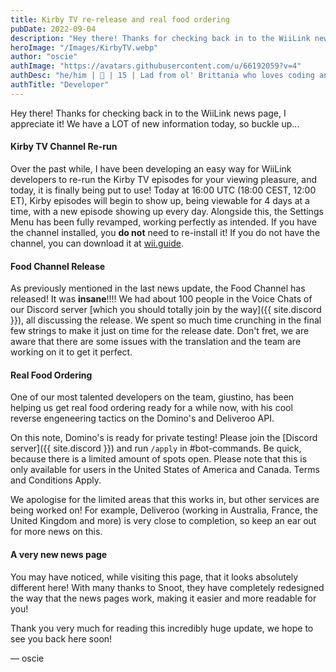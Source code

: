 ```yaml
---
title: Kirby TV re-release and real food ordering
pubDate: 2022-09-04
description: "Hey there! Thanks for checking back in to the WiiLink news page, I appreciate it! We have a LOT of new information today, so buckle up..."
heroImage: "/Images/KirbyTV.webp"
author: "oscie"
authImage: "https://avatars.githubusercontent.com/u/66192059?v=4"
authDesc: "he/him | 🏴󠁧󠁢󠁥󠁮󠁧󠁿 | 15 | Lad from ol' Brittania who loves coding and everything Splatoon related. May or may not own one too many squid plushies..."
authTitle: "Developer"
---
```


Hey there! Thanks for checking back in to the WiiLink news page, I appreciate it! We have a LOT of new information today, so buckle up...

#### Kirby TV Channel Re-run

Over the past while, I have been developing an easy way for WiiLink developers to re-run the Kirby TV episodes for your viewing pleasure, and today, it is finally being put to use! Today at 16:00 UTC (18:00 CEST, 12:00 ET), Kirby episodes will begin to show up, being viewable for 4 days at a time, with a new episode showing up every day. Alongside this, the Settings Menu has been fully revamped, working perfectly as intended. If you have the channel installed, you **do not** need to re-install it! If you do not have the channel, you can download it at [wii.guide](//wii.guide/kirby-tv).

#### Food Channel Release

As previously mentioned in the last news update, the Food Channel has released! It was **insane**!!!! We had about 100 people in the Voice Chats of our Discord server [which you should totally join by the way]({{ site.discord }}), all discussing the release. We spent so much time crunching in the final few strings to make it just on time for the release date. Don't fret, we are aware that there are some issues with the translation and the team are working on it to get it perfect.

#### Real Food Ordering

One of our most talented developers on the team, giustino, has been helping us get real food ordering ready for a while now, with his cool reverse engeneering tactics on the Domino's and Deliveroo API.

On this note, Domino's is ready for private testing! Please join the [Discord server]({{ site.discord }}) and run `/apply` in #bot-commands. Be quick, because there is a limited amount of spots open. Please note that this is only available for users in the United States of America and Canada. Terms and Conditions Apply.

We apologise for the limited areas that this works in, but other services are being worked on! For example, Deliveroo (working in Australia, France, the United Kingdom and more) is very close to completion, so keep an ear out for more news on this.

#### A very new news page

You may have noticed, while visiting this page, that it looks absolutely different here! With many thanks to Snoot, they have completely redesigned the way that the news pages work, making it easier and more readable for you!

Thank you very much for reading this incredibly huge update, we hope to see you back here soon!

&mdash; oscie
